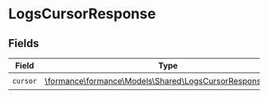 # LogsCursorResponse


## Fields

| Field                                                                                                        | Type                                                                                                         | Required                                                                                                     | Description                                                                                                  |
| ------------------------------------------------------------------------------------------------------------ | ------------------------------------------------------------------------------------------------------------ | ------------------------------------------------------------------------------------------------------------ | ------------------------------------------------------------------------------------------------------------ |
| `cursor`                                                                                                     | [\formance\formance\Models\Shared\LogsCursorResponseCursor](../../models/shared/LogsCursorResponseCursor.md) | :heavy_check_mark:                                                                                           | N/A                                                                                                          |
